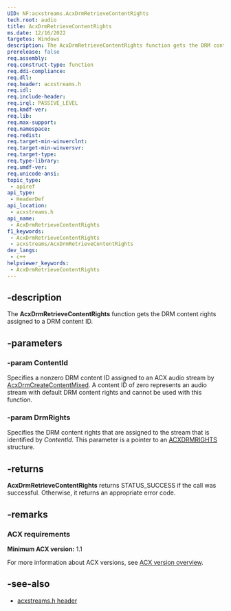 ```yaml
---
UID: NF:acxstreams.AcxDrmRetrieveContentRights
tech.root: audio
title: AcxDrmRetrieveContentRights
ms.date: 12/16/2022
targetos: Windows
description: The AcxDrmRetrieveContentRights function gets the DRM content rights assigned to a DRM content ID.
prerelease: false
req.assembly: 
req.construct-type: function
req.ddi-compliance: 
req.dll: 
req.header: acxstreams.h
req.idl: 
req.include-header: 
req.irql: PASSIVE_LEVEL
req.kmdf-ver: 
req.lib: 
req.max-support: 
req.namespace: 
req.redist: 
req.target-min-winverclnt: 
req.target-min-winversvr: 
req.target-type: 
req.type-library: 
req.umdf-ver: 
req.unicode-ansi: 
topic_type:
 - apiref
api_type:
 - HeaderDef
api_location:
 - acxstreams.h
api_name:
 - AcxDrmRetrieveContentRights
f1_keywords:
 - AcxDrmRetrieveContentRights
 - acxstreams/AcxDrmRetrieveContentRights
dev_langs:
 - c++
helpviewer_keywords:
 - AcxDrmRetrieveContentRights
---
```


## -description

The **AcxDrmRetrieveContentRights** function gets the DRM content rights assigned to a DRM content ID.

## -parameters

### -param ContentId

Specifies a nonzero DRM content ID assigned to an ACX audio stream by [AcxDrmCreateContentMixed](nf-acxstreams-acxdrmcreatecontentmixed.md). A content ID of zero represents an audio stream with default DRM content rights and cannot be used with this function.

### -param DrmRights

Specifies the DRM content rights that are assigned to the stream that is identified by *ContentId*. This parameter is a pointer to an [ACXDRMRIGHTS](ns-acxstreams-acxdrmrights.md) structure.

## -returns

**AcxDrmRetrieveContentRights** returns STATUS_SUCCESS if the call was successful. Otherwise, it returns an appropriate error code.

## -remarks

### ACX requirements

**Minimum ACX version:** 1.1

For more information about ACX versions, see [ACX version overview](/windows-hardware/drivers/audio/acx-version-overview).

## -see-also

- [acxstreams.h header](index.md)
